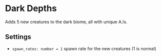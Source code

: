 # Dark Depths
Adds 5 new creatures to the dark biome, all with unique A.Is.

## Settings
- `spawn_rates: number = 1` spawn rate for the new creatures (1 is normal)
